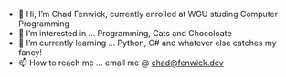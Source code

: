 - 👋 Hi, I’m Chad Fenwick, currently enrolled at WGU studing Computer Programming
- 👀 I’m interested in ... Programming, Cats and Chocoloate
- 🌱 I’m currently learning ... Python, C# and whatever else catches my fancy!
- 📫 How to reach me ... email me @ chad@fenwick.dev
